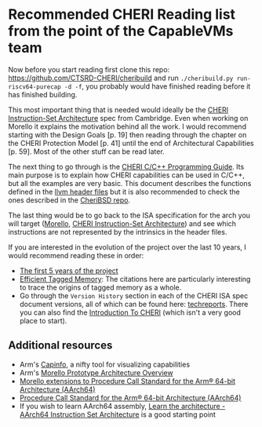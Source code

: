 # Recommended CHERI Reading list from the point of the CapableVMs team

Now before you start reading first clone this repo: https://github.com/CTSRD-CHERI/cheribuild and
run `./cheribuild.py run-riscv64-purecap -d -f`, you probably would have finished reading before it
has finished building.

This most important thing that is needed would ideally be the [CHERI Instruction-Set Architecture]
spec from Cambridge. Even when working on Morello it explains the motivation behind all the work. I
would recommend starting with the Design Goals [p. 19] then reading through the chapter on the CHERI
Protection Model [p. 41] until the end of Architectural Capabilities [p. 59]. Most of the other
stuff can be read later.

The next thing to go through is the [CHERI C/C++ Programming Guide]. Its main purpose is to explain
how CHERI capabilities can be used in C/C++, but all the examples are very basic. This document
describes the functions defined in the [llvm header files] but it is also recommended to check the
ones described in the [CheriBSD repo].

The last thing would be to go back to the ISA specification for the arch you will target ([Morello],
[CHERI Instruction-Set Architecture]) and see which instructions are not represented by the
intrinsics in the header files.

If you are interested in the evolution of the project over the last 10 years, I would recommend
reading these in order:
 - [The first 5 years of the project]
 - [Efficient Tagged Memory]: The citations here are particularly interesting to trace the origins
   of tagged memory as a whole.
 - Go through the `Version History` section in each of the CHERI ISA spec document versions, all of
   which can be found here: [techreports]. There you can also find the [Introduction To CHERI]
   (which isn't a very good place to start).

## Additional resources
  - Arm's [Capinfo], a nifty tool for visualizing capabilities
  - Arm's [Morello Prototype Architecture Overview]
  - [Morello extensions to Procedure Call Standard for the Arm® 64-bit Architecture (AArch64)]
  - [Procedure Call Standard for the Arm® 64-bit Architecture (AArch64)]
  - If you wish to learn AArch64 assembly, [Learn the architecture - AArch64 Instruction Set
    Architecture] is a good starting point

[CHERI Instruction-Set Architecture]: https://www.cl.cam.ac.uk/techreports/UCAM-CL-TR-951.pdf
[CHERI C/C++ Programming Guide]: https://www.cl.cam.ac.uk/techreports/UCAM-CL-TR-947.pdf
[llvm header files]: https://github.com/CTSRD-CHERI/llvm-project/blob/master/clang/lib/Headers/cheriintrin.h
[CheriBSD repo]: https://github.com/CTSRD-CHERI/cheribsd
[Morello]: https://developer.arm.com/documentation/ddi0606/ak/?lang=en
[The first 5 years of the project]: http://www.csl.sri.com/users/neumann/20140925-ctsrd-pimeeting.pdf
[Introduction To CHERI]: https://www.cl.cam.ac.uk/techreports/UCAM-CL-TR-941.pdf
[Efficient Tagged Memory]: https://www.cl.cam.ac.uk/research/security/ctsrd/pdfs/201711-iccd2017-efficient-tags.pdf
[techreports]: https://www.cl.cam.ac.uk/techreports
[Capinfo]: https://www.morello-project.org/capinfo
[Morello Prototype Architecture Overview]: https://developer.arm.com/documentation/den0133/0100?lang=en
[Morello extensions to Procedure Call Standard for the Arm® 64-bit Architecture (AArch64)]:
https://github.com/ARM-software/abi-aa/blob/60a8eb8c55e999d74dac5e368fc9d7e36e38dda4/aaelf64-morello/aaelf64-morello.rst
[Procedure Call Standard for the Arm® 64-bit Architecture (AArch64)]:
https://github.com/ARM-software/abi-aa/blob/60a8eb8c55e999d74dac5e368fc9d7e36e38dda4/aapcs64-morello/aapcs64-morello.rst
[Learn the architecture - AArch64 Instruction Set Architecture]:
https://developer.arm.com/documentation/102374/0100
